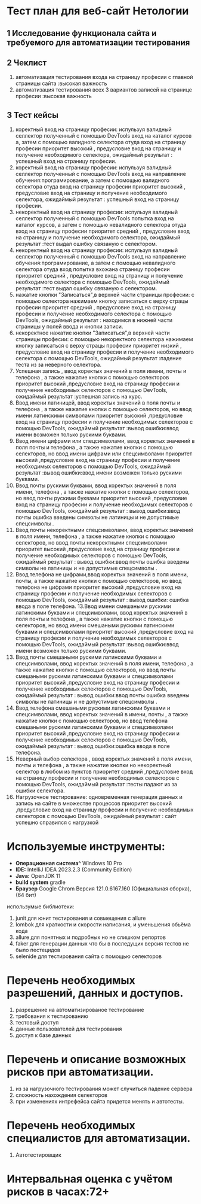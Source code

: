 # Тест план для веб-сайт Нетологии

## 1 Исследование функционала сайта и требуемого для автоматизации тестирования

## 2 Чеклист
1. автоматизация тестирования входа на страницу професии с главной страницы сайта :высокая важность
2. автоматизация тестирования всех 3 вариантов записей на странице професии :высокая важность

## 3 Тест кейсы
1. коректный вход на страницу професии: испульзуя  валидный селлектор полученный с помощью DevTools вход на каталог курсов а,
 затем с помощью валидного селектора отуда вход на страницу професии
приоритет высокий , предусловие вход на страницу и получение необходимого селектора, ожидаймый результат : успешный вход на страницу професии.
2. коректный вход на страницу професии: испульзуя  валидный селлектор полученный с помощью DevTools вход на направление обучения:програмирование,
 а затем с помощью валидного селектора отуда вход 
на страницу професии
приоритет высокий , предусловие вход на страницу и получение необходимого селектора, ожидаймый результат : успешный вход на страницу професии.
3. некоректный вход на страницу професии: испульзуя  валидный селлектор полученный с помощью DevTools попытка вход на каталог курсов,
 а затем с помощью невалидного селектора отуда вход на страницу професии
приоритет средний , предусловие вход на страницу и получение необходимого селектора, ожидаймый результат :тест выдал ошибку связаную с селектором.
4. некоректный вход на страницу професии: испульзуя  валидный селлектор полученный с помощью DevTools вход на направление обучения:програмирование,
 а затем с помощью невалидного селектора отуда вход 
попытка вхожана страницу професии
приоритет средний , предусловие вход на страницу и получение необходимого селектора с помощью DevTools, ожидаймый результат :тест выдал ошибку связаную с селектором.
5. нажатие кнопки "Записаться",в верхней части  страницы професии: с помощью селектора нажимаем кнопку записаться с верху страцы професии
приоритет средний , предусловие вход на страницу професии и получение необходимого селектора с помощью DevTools, ожидаймый результат :
находимся в нижней части страницы у полей ввода и кнопки записи.
6. некоректное нажатие кнопки "Записаться",в верхней части  страницы професии: с помощью некоректного селектора нажимаем кнопку записаться с верху страцы професии
приоритет низкий , предусловие вход на страницу професии и получение необходимого селектора с помощью DevTools, ожидаймый результат :падение теста из за неверного селектора.
7. Успешная запись , ввод коректых значений в поля имени, почты и телефона , а также нажатие кнопки с помощью селекторов
приоритет высокий ,предусловие вход на страницу професии и получение необходимых селекторов с помощью DevTools, ожидаймый результат :успешная запись на курс.
8. Ввод имени латиницей, ввод коректых значений в поля  почты и телефона , а также нажатие кнопки с помощью селекторов, но ввод имени латинскими символами
приоритет высокий ,предусловие вход на страницу професии и получение необходимых селекторов с помощью DevTools, ожидаймый результат :вывод ошибки:ввод имени возможен только рускими буквами.
9. Ввод имени цифрами или спецсимволами, ввод коректых значений в поля  почты и телефона , а также нажатие кнопки с помощью селекторов, но ввод имени цифрами или спецсимволами
приоритет высокий ,предусловие вход на страницу професии и получение необходимых селекторов с помощью DevTools, ожидаймый результат :вывод ошибки:ввод имени возможен только рускими буквами.
10. Ввод почты  рускими буквами, ввод коректых значений в поля  имени, телефона , а также нажатие кнопки с помощью селекторов, но ввод почты  рускими буквами
приоритет высокий ,предусловие вход на страницу професии и получение необходимых селекторов с помощью DevTools, ожидаймый результат :
вывод ошибки:ввод почты   ошибка введены символы не латиницы и не допустимые спецсимволы .
11. Ввод почты  некоректными спецсимволами, ввод коректых значений в поля  имени, телефона , а также нажатие кнопки с помощью селекторов, но ввод почты  некоректными спецсимволами
приоритет высокий ,предусловие вход на страницу професии и получение необходимых селекторов с помощью DevTools, ожидаймый результат :
вывод ошибки:ввод почты   ошибка введены символы не латиницы и не допустимые спецсимволы .
12. Ввод телефона не цифрами,ввод коректых значений в поля  имени, почты, а также нажатие кнопки с помощью селекторов, но ввод телефона  не цифрами
приоритет высокий ,предусловие вход на страницу професии и получение необходимых селекторов с помощью DevTools, ожидаймый результат :
вывод ошибки: ошибка ввода в поле телефона.
13.Ввод имени  смешаными рускими латинскими буквами и спецсимволами, ввод коректых значений в поля  почты и телефона , а также нажатие кнопки с помощью селекторов,
 но  ввод имени смешаными рускими латинскими буквами и спецсимволами
приоритет высокий ,предусловие вход на страницу професии и получение необходимых селекторов с помощью DevTools, ожидаймый результат :вывод ошибки:ввод имени возможен только рускими буквами.
14. Ввод почты  смешаными рускими латинскими буквами и спецсимволами, ввод коректых значений в поля  имени, телефона , а также нажатие кнопки с помощью селекторов,
 но ввод почты смешаными рускими латинскими буквами и спецсимволами
приоритет высокий ,предусловие вход на страницу професии и получение необходимых селекторов с помощью DevTools, ожидаймый результат :
вывод ошибки:ввод почты   ошибка введены символы не латиницы и не допустимые спецсимволы .
15. Ввод телефона  смешаными рускими латинскими буквами и спецсимволами, ввод коректых значений в имени, почты , а также нажатие кнопки с помощью селекторов,
 но ввод телефона смешаными рускими латинскими буквами и спецсимволами
приоритет высокий ,предусловие вход на страницу професии и получение необходимых селекторов с помощью DevTools, ожидаймый результат :
вывод ошибки:ошибка ввода в поле телефона.
16. Неверный выбор селектора , ввод коректых значений в поля имени, почты и телефона , а также нажатие кнопки но некоректный селектор в любом из пунктов
приоритет средний ,предусловие вход на страницу професии и получение необходимых селекторов с помощью DevTools, ожидаймый результат :тесты падают из за ошибки селектора.
17. Нагрузочное тестирование: одновременная генерация данных и запись на сайте в множестве процессов 
приоритет высокий ,предусловие вход на страницу професии и получение необходимых селекторов с помощью DevTools, ожидаймый результат : сайт успешно справился с нагрузкой

# Используемые инструменты:
* **Операционная система^**  Windows 10 Pro
* **IDE:** IntelliJ IDEA 2023.2.3 (Community Edition) 
* **Java:** OpenJDK 11
* **build system** gradle
* **Браузер** Google Chrom Версия 121.0.6167.160 (Официальная сборка), (64 бит)

использумые библиотеки:
1. junit для юнит тестирования и совмещения с allure
2. lombok для краткости и скорости написания, и уменьшения обьёма кода 
3. allure для понятных  и подробных но не слишком репортов
4. faker для генерации данных что бы в последущих версия тестов не было пестецидов
5. selenide для тестирования сайта с помощью селекторов

# Перечень необходимых разрешений, данных и доступов.
1. разрешение на автоматизированое тестирование
2. требования к тестированию
3. тестовый доступ
4. данные пользователей для тестирования
5. доступ к базе данных

# Перечень и описание возможных рисков при автоматизации.
1. из за нагрузочного тестирования может случиться падение сервера
2. сложность нахождения селекторов
3. при изменениях интрефейса сайта придется менять и автотесты.

# Перечень необходимых специалистов для автоматизации.
1. Автотестировщик

# Интервальная оценка с учётом рисков в часах:72+